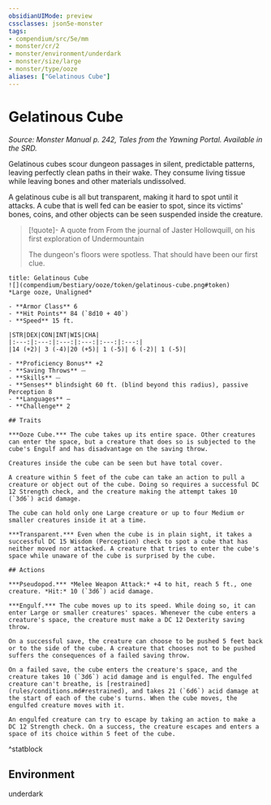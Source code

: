 ```yaml
---
obsidianUIMode: preview
cssclasses: json5e-monster
tags:
- compendium/src/5e/mm
- monster/cr/2
- monster/environment/underdark
- monster/size/large
- monster/type/ooze
aliases: ["Gelatinous Cube"]
---
```

# Gelatinous Cube
*Source: Monster Manual p. 242, Tales from the Yawning Portal. Available in the SRD.*  

Gelatinous cubes scour dungeon passages in silent, predictable patterns, leaving perfectly clean paths in their wake. They consume living tissue while leaving bones and other materials undissolved.

A gelatinous cube is all but transparent, making it hard to spot until it attacks. A cube that is well fed can be easier to spot, since its victims' bones, coins, and other objects can be seen suspended inside the creature.

> [!quote]- A quote from From the journal of Jaster Hollowquill, on his first exploration of Undermountain  
> 
> The dungeon's floors were spotless. That should have been our first clue.


```ad-statblock
title: Gelatinous Cube
![](compendium/bestiary/ooze/token/gelatinous-cube.png#token)
*Large ooze, Unaligned*

- **Armor Class** 6 
- **Hit Points** 84 (`8d10 + 40`)
- **Speed** 15 ft.

|STR|DEX|CON|INT|WIS|CHA|
|:---:|:---:|:---:|:---:|:---:|:---:|
|14 (+2)| 3 (-4)|20 (+5)| 1 (-5)| 6 (-2)| 1 (-5)|

- **Proficiency Bonus** +2
- **Saving Throws** ⏤
- **Skills** ⏤
- **Senses** blindsight 60 ft. (blind beyond this radius), passive Perception 8
- **Languages** —
- **Challenge** 2

## Traits

***Ooze Cube.*** The cube takes up its entire space. Other creatures can enter the space, but a creature that does so is subjected to the cube's Engulf and has disadvantage on the saving throw.

Creatures inside the cube can be seen but have total cover.

A creature within 5 feet of the cube can take an action to pull a creature or object out of the cube. Doing so requires a successful DC 12 Strength check, and the creature making the attempt takes 10 (`3d6`) acid damage.

The cube can hold only one Large creature or up to four Medium or smaller creatures inside it at a time.

***Transparent.*** Even when the cube is in plain sight, it takes a successful DC 15 Wisdom (Perception) check to spot a cube that has neither moved nor attacked. A creature that tries to enter the cube's space while unaware of the cube is surprised by the cube.

## Actions

***Pseudopod.*** *Melee Weapon Attack:* +4 to hit, reach 5 ft., one creature. *Hit:* 10 (`3d6`) acid damage.

***Engulf.*** The cube moves up to its speed. While doing so, it can enter Large or smaller creatures' spaces. Whenever the cube enters a creature's space, the creature must make a DC 12 Dexterity saving throw.

On a successful save, the creature can choose to be pushed 5 feet back or to the side of the cube. A creature that chooses not to be pushed suffers the consequences of a failed saving throw.

On a failed save, the cube enters the creature's space, and the creature takes 10 (`3d6`) acid damage and is engulfed. The engulfed creature can't breathe, is [restrained](rules/conditions.md#restrained), and takes 21 (`6d6`) acid damage at the start of each of the cube's turns. When the cube moves, the engulfed creature moves with it.

An engulfed creature can try to escape by taking an action to make a DC 12 Strength check. On a success, the creature escapes and enters a space of its choice within 5 feet of the cube.
```
^statblock

## Environment

underdark